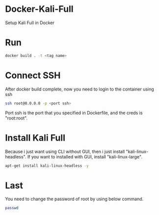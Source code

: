 # Docker-Kali-Full
Setup Kali Full in Docker

# Run
```bash
docker build . -t <tag name>
```

# Connect SSH
After docker build complete, now you need to login to the container using ssh
```bash
ssh root@0.0.0.0 -p <port ssh>
```
Port ssh is the port that you specified in Dockerfile, and the creds is "root:root".

# Install Kali Full
Because i just want using CLI without GUI, then i just install "kali-linux-headless". If you want to installed with GUI, install "kali-linux-large".
```bash
apt-get install kali-linux-headless -y
```

# Last
You need to change the password of root by using below command.
```bash
passwd
```

